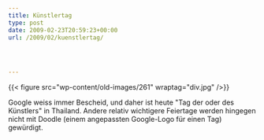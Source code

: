 ```yaml
---
title: Künstlertag
type: post
date: 2009-02-23T20:59:23+00:00
url: /2009/02/kuenstlertag/




---
```

{{< figure src="wp-content/old-images/261" wraptag="div.jpg" />}}

Google weiss immer Bescheid, und daher ist heute "Tag der oder des Künstlers" in Thailand. Andere relativ wichtigere Feiertage werden hingegen nicht mit Doodle (einem angepassten Google-Logo für einen Tag) gewürdigt.
